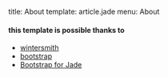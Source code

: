 title: About
template: article.jade
menu: About

#### this template is possible thanks to
* [wintersmith](https://github.com/jnordberg/wintersmith)
* [bootstrap](http://twitter.github.com/bootstrap/)
* [Bootstrap for Jade](https://github.com/SeraphimSerapis/Bootstrap-for-Jade)
